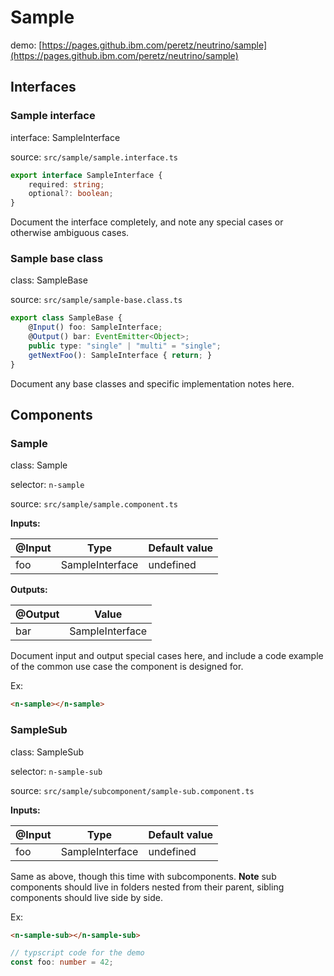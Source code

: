 # Sample

demo: [https://pages.github.ibm.com/peretz/neutrino/sample](https://pages.github.ibm.com/peretz/neutrino/sample)

## Interfaces
### Sample interface
interface: SampleInterface

source: `src/sample/sample.interface.ts`

```typescript
export interface SampleInterface {
	required: string;
	optional?: boolean;
}
```
Document the interface completely, and note any special cases or otherwise ambiguous cases.

### Sample base class
class: SampleBase

source: `src/sample/sample-base.class.ts`

```typescript
export class SampleBase {
	@Input() foo: SampleInterface;
	@Output() bar: EventEmitter<Object>;
	public type: "single" | "multi" = "single";
	getNextFoo(): SampleInterface { return; }
}
```
Document any base classes and specific implementation notes here.

## Components
### Sample
class: Sample

selector: `n-sample`

source: `src/sample/sample.component.ts`

**Inputs:**

| @Input | Type            | Default value |
| ------ | --------------- | ------------- |
| foo    | SampleInterface | undefined     |

**Outputs:**

| @Output | Value           |
| ------- | --------------- |
| bar     | SampleInterface |

Document input and output special cases here, and include a code example of the common use case the component is designed for.

Ex:
```html
<n-sample></n-sample>
```


### SampleSub
class: SampleSub

selector: `n-sample-sub`

source: `src/sample/subcomponent/sample-sub.component.ts`

**Inputs:**

| @Input | Type            | Default value |
| ------ | --------------- | ------------- |
| foo    | SampleInterface | undefined     |

Same as above, though this time with subcomponents. **Note** sub components should live in folders nested from their parent, sibling components should live side by side.

Ex:
```html
<n-sample-sub></n-sample-sub>
```
```typescript
// typscript code for the demo
const foo: number = 42;
```
